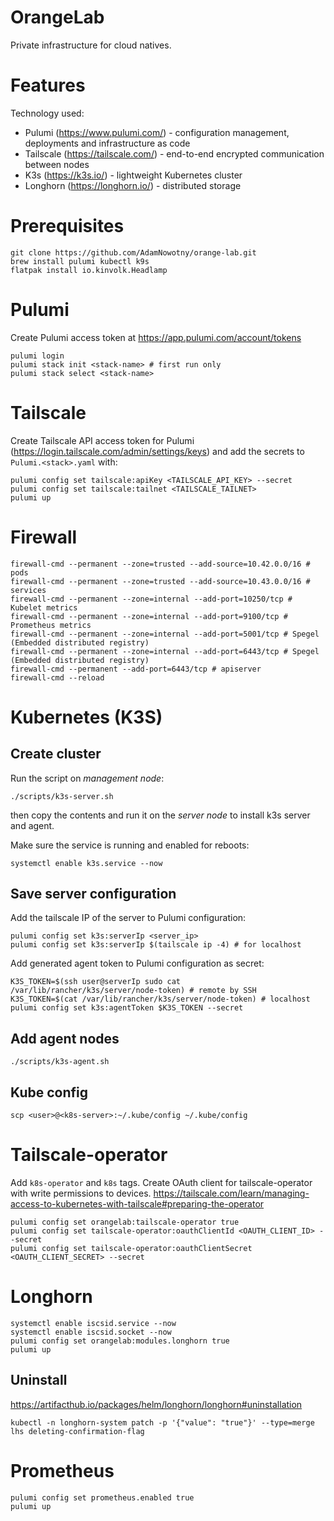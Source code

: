 # OrangeLab

Private infrastructure for cloud natives.

# Features

Technology used:

-   Pulumi (https://www.pulumi.com/) - configuration management, deployments and infrastructure as code
-   Tailscale (https://tailscale.com/) - end-to-end encrypted communication between nodes
-   K3s (https://k3s.io/) - lightweight Kubernetes cluster
-   Longhorn (https://longhorn.io/) - distributed storage

# Prerequisites

```
git clone https://github.com/AdamNowotny/orange-lab.git
brew install pulumi kubectl k9s
flatpak install io.kinvolk.Headlamp
```

# Pulumi

Create Pulumi access token at https://app.pulumi.com/account/tokens

```
pulumi login
pulumi stack init <stack-name> # first run only
pulumi stack select <stack-name>
```

# Tailscale

Create Tailscale API access token for Pulumi (https://login.tailscale.com/admin/settings/keys) and add the secrets to `Pulumi.<stack>.yaml` with:

```
pulumi config set tailscale:apiKey <TAILSCALE_API_KEY> --secret
pulumi config set tailscale:tailnet <TAILSCALE_TAILNET>
pulumi up
```

# Firewall

```
firewall-cmd --permanent --zone=trusted --add-source=10.42.0.0/16 # pods
firewall-cmd --permanent --zone=trusted --add-source=10.43.0.0/16 # services
firewall-cmd --permanent --zone=internal --add-port=10250/tcp # Kubelet metrics
firewall-cmd --permanent --zone=internal --add-port=9100/tcp # Prometheus metrics
firewall-cmd --permanent --zone=internal --add-port=5001/tcp # Spegel (Embedded distributed registry)
firewall-cmd --permanent --zone=internal --add-port=6443/tcp # Spegel (Embedded distributed registry)
firewall-cmd --permanent --add-port=6443/tcp # apiserver
firewall-cmd --reload
```

# Kubernetes (K3S)

## Create cluster

Run the script on _management node_:

```
./scripts/k3s-server.sh
```

then copy the contents and run it on the _server node_ to install k3s server and agent.

Make sure the service is running and enabled for reboots:

```
systemctl enable k3s.service --now
```

## Save server configuration

Add the tailscale IP of the server to Pulumi configuration:

```
pulumi config set k3s:serverIp <server_ip>
pulumi config set k3s:serverIp $(tailscale ip -4) # for localhost
```

Add generated agent token to Pulumi configuration as secret:

```
K3S_TOKEN=$(ssh user@serverIp sudo cat /var/lib/rancher/k3s/server/node-token) # remote by SSH
K3S_TOKEN=$(cat /var/lib/rancher/k3s/server/node-token) # localhost
pulumi config set k3s:agentToken $K3S_TOKEN --secret
```

## Add agent nodes

```
./scripts/k3s-agent.sh
```

## Kube config

```
scp <user>@<k8s-server>:~/.kube/config ~/.kube/config
```

# Tailscale-operator

Add `k8s-operator` and `k8s` tags.
Create OAuth client for tailscale-operator with write permissions to devices.
https://tailscale.com/learn/managing-access-to-kubernetes-with-tailscale#preparing-the-operator

```
pulumi config set orangelab:tailscale-operator true
pulumi config set tailscale-operator:oauthClientId <OAUTH_CLIENT_ID> --secret
pulumi config set tailscale-operator:oauthClientSecret <OAUTH_CLIENT_SECRET> --secret
```

# Longhorn

```
systemctl enable iscsid.service --now
systemctl enable iscsid.socket --now
pulumi config set orangelab:modules.longhorn true
pulumi up
```

## Uninstall

https://artifacthub.io/packages/helm/longhorn/longhorn#uninstallation

```
kubectl -n longhorn-system patch -p '{"value": "true"}' --type=merge lhs deleting-confirmation-flag
```

# Prometheus

```
pulumi config set prometheus.enabled true
pulumi up
```
